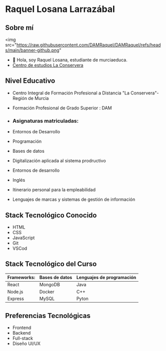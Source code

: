 # Raquel Losana Larrazábal

## Sobre mí
<img src="https://raw.githubusercontent.com/DAMRaquel/DAMRaquel/refs/heads/main/banner-github.png" 
- 👋 Hola, soy Raquel Losana, estudiante de murciaeduca.
- [Centro de estudios La Conservera](https://sites.google.com/view/fplaconservera)


## Nivel Educativo
-  Centro Integral de Formación Profesional a Distancia "La Conservera"- Región de Murcia
-  Formación Profesional de Grado Superior : DAM
- ### Asignaturas matriculadas:

- Entornos de Desarrollo
- Programación
- Bases de datos
- Digitalización aplicada al sistema prodructivo
- Entornos de desarrollo
- Inglés
- Itinerario personal para la empleabilidad
- Lenguajes de marcas y sistemas de gestión de información
 
##  Stack Tecnológico Conocido
- HTML
- CSS
- JavaScript 
- Git 
- VSCod

##  Stack Tecnológico del Curso

|Frameworks: |Bases de datos | Lenguajes de programación |
|----|----|----|
|React|MongoDB|Java|
|Node.js|Docker|C++|
|Express|MySQL|Pyton|

##  Preferencias Tecnológicas
- Frontend
- Backend
- Full-stack
- Diseño UI/UX
